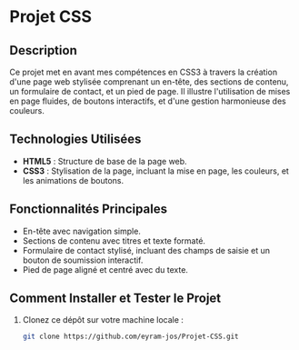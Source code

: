 # Projet CSS

## Description
Ce projet met en avant mes compétences en CSS3 à travers la création d'une page web stylisée comprenant un en-tête, des sections de contenu, un formulaire de contact, et un pied de page. Il illustre l'utilisation de mises en page fluides, de boutons interactifs, et d'une gestion harmonieuse des couleurs.

## Technologies Utilisées
- **HTML5** : Structure de base de la page web.
- **CSS3** : Stylisation de la page, incluant la mise en page, les couleurs, et les animations de boutons.

## Fonctionnalités Principales
- En-tête avec navigation simple.
- Sections de contenu avec titres et texte formaté.
- Formulaire de contact stylisé, incluant des champs de saisie et un bouton de soumission interactif.
- Pied de page aligné et centré avec du texte.

## Comment Installer et Tester le Projet
1. Clonez ce dépôt sur votre machine locale :
   ```bash
   git clone https://github.com/eyram-jos/Projet-CSS.git
